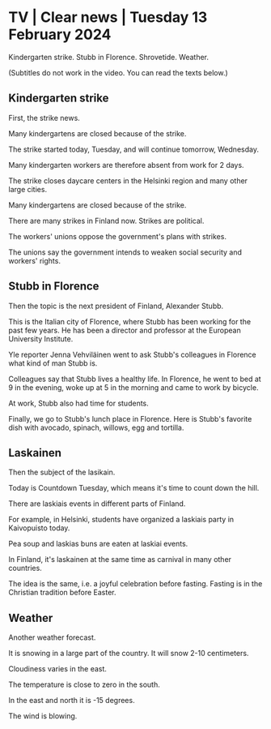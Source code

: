 # TV \| Clear news \| Tuesday 13 February 2024

Kindergarten strike. Stubb in Florence. Shrovetide. Weather.

(Subtitles do not work in the video. You can read the texts below.)

## Kindergarten strike

First, the strike news.

Many kindergartens are closed because of the strike.

The strike started today, Tuesday, and will continue tomorrow, Wednesday.

Many kindergarten workers are therefore absent from work for 2 days.

The strike closes daycare centers in the Helsinki region and many other large cities.

Many kindergartens are closed because of the strike.

There are many strikes in Finland now. Strikes are political.

The workers' unions oppose the government's plans with strikes.

The unions say the government intends to weaken social security and workers' rights.

## Stubb in Florence

Then the topic is the next president of Finland, Alexander Stubb.

This is the Italian city of Florence, where Stubb has been working for the past few years. He has been a director and professor at the European University Institute.

Yle reporter Jenna Vehviläinen went to ask Stubb's colleagues in Florence what kind of man Stubb is.

Colleagues say that Stubb lives a healthy life. In Florence, he went to bed at 9 in the evening, woke up at 5 in the morning and came to work by bicycle.

At work, Stubb also had time for students.

Finally, we go to Stubb's lunch place in Florence. Here is Stubb's favorite dish with avocado, spinach, willows, egg and tortilla.

## Laskainen

Then the subject of the lasikain.

Today is Countdown Tuesday, which means it's time to count down the hill.

There are laskiais events in different parts of Finland.

For example, in Helsinki, students have organized a laskiais party in Kaivopuisto today.

Pea soup and laskias buns are eaten at laskiai events.

In Finland, it's laskainen at the same time as carnival in many other countries.

The idea is the same, i.e. a joyful celebration before fasting. Fasting is in the Christian tradition before Easter.

## Weather

Another weather forecast.

It is snowing in a large part of the country. It will snow 2-10 centimeters.

Cloudiness varies in the east.

The temperature is close to zero in the south.

In the east and north it is -15 degrees.

The wind is blowing.

